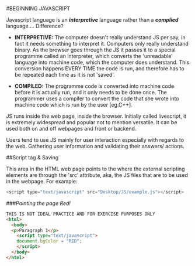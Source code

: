 #BEGINNING JAVASCRIPT

Javascript language is an __*interpretive*__ language rather than a __*complied*__ language.... Difference?

* __INTERPRETIVE:__ The computer doesn't really understand JS per say, in fact it needs something to interpret it. Computers only really understand binary. As the browser goes through the JS it passes it to a special programme called an interpreter, which converts the 'unreadable' language into machine code, which the computer does understand. This conversion happens EVERY TIME the code is run, and therefore has to be repeated each time as it is not 'saved'.

* __COMPILED:__ The programme code is converted into machine code before it is actually run, and it only needs to be done once. The programmer uses a compiler to convert the code that she wrote into machine code which is run by the user [eg.C++].

JS runs inside the web page, inside the browser. Initially called livescript, it is extremely widespread and popular not to mention versatile. It can be used both on and off webpages and front or backend.

Users tend to use JS mainly for user interaction especially with regards to the web. Gathering user information and validating their answers/ actions.

##Script tag & Saving

This area in the HTML web page points to the where the external scripting elements are through the 'src' attribute, aka, the JS files that are to be used in the webpage.
For example:

```javascript
<script type="text/javascript" src="Desktop/JS/example.js"></script>
```
###*Painting the page Red!*

```html
THIS IS NOT IDEAL PRACTICE AND FOR EXERCISE PURPOSES ONLY
<html>
  <body>
  <p>Paragraph 1</p>
    <script type="text/javascript">
    document.bgColor = "RED";
    </script>
  </body>
</html>

```
